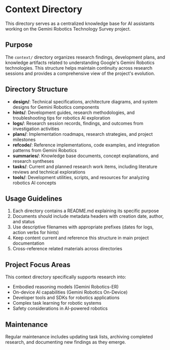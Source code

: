 # Context Directory

This directory serves as a centralized knowledge base for AI assistants working on the Gemini Robotics Technology Survey project.

## Purpose

The `context/` directory organizes research findings, development plans, and knowledge artifacts related to understanding Google's Gemini Robotics technologies. This structure helps maintain continuity across research sessions and provides a comprehensive view of the project's evolution.

## Directory Structure

- **design/**: Technical specifications, architecture diagrams, and system designs for Gemini Robotics components
- **hints/**: Development guides, research methodologies, and troubleshooting tips for robotics AI exploration
- **logs/**: Research session records, findings, and outcomes from investigation activities
- **plans/**: Implementation roadmaps, research strategies, and project milestones
- **refcode/**: Reference implementations, code examples, and integration patterns from Gemini Robotics
- **summaries/**: Knowledge base documents, concept explanations, and research syntheses
- **tasks/**: Current and planned research work items, including literature reviews and technical explorations
- **tools/**: Development utilities, scripts, and resources for analyzing robotics AI concepts

## Usage Guidelines

1. Each directory contains a README.md explaining its specific purpose
2. Documents should include metadata headers with creation date, author, and status
3. Use descriptive filenames with appropriate prefixes (dates for logs, action verbs for hints)
4. Keep content current and reference this structure in main project documentation
5. Cross-reference related materials across directories

## Project Focus Areas

This context directory specifically supports research into:
- Embodied reasoning models (Gemini Robotics-ER)
- On-device AI capabilities (Gemini Robotics On-Device)
- Developer tools and SDKs for robotics applications
- Complex task learning for robotic systems
- Safety considerations in AI-powered robotics

## Maintenance

Regular maintenance includes updating task lists, archiving completed research, and documenting new findings as they emerge.